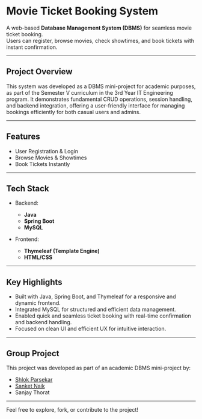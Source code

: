 # Movie Ticket Booking System

A web-based **Database Management System (DBMS)** for seamless movie ticket booking.  
Users can register, browse movies, check showtimes, and book tickets with instant confirmation.

---

## Project Overview

This system was developed as a DBMS mini-project for academic purposes, as part of the Semester V curriculum in the 3rd Year IT Engineering program. It demonstrates fundamental CRUD operations, session handling, and backend integration, offering a user-friendly interface for managing bookings efficiently for both casual users and admins.

---

## Features

- User Registration & Login  
- Browse Movies & Showtimes  
- Book Tickets Instantly

---

## Tech Stack

- Backend:
  - **Java**
  - **Spring Boot**
  - **MySQL**

- Frontend:
  - **Thymeleaf (Template Engine)**
  - **HTML/CSS**

---

## Key Highlights

- Built with Java, Spring Boot, and Thymeleaf for a responsive and dynamic frontend.
- Integrated MySQL for structured and efficient data management.
- Enabled quick and seamless ticket booking with real-time confirmation and backend handling.
- Focused on clean UI and efficient UX for intuitive interaction.

---

## Group Project

This project was developed as part of an academic DBMS mini-project by:

- [Shlok Parsekar](https://github.com/shlokparsekar27)  
- [Sanket Naik](https://github.com/sanketnaik20)  
- Sanjay Thorat

---

Feel free to explore, fork, or contribute to the project!
